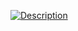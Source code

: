 [![Description]([https://chatgpt.com/backend-api/estuary/content?id=file_000000005c2461fbbf20523445b116c0&ts=489372&p=fs&cid=1&sig=8e3d63dd9e20d4a8ef49bc388e4bc73cfc9cd68e2a6e5dae4caf9352d800c769&v=0)](https://chatgpt.com/backend-api/estuary/content?id=file_000000005c2461fbbf20523445b116c0&ts=489372&p=fs&cid=1&sig=8e3d63dd9e20d4a8ef49bc388e4bc73cfc9cd68e2a6e5dae4caf9352d800c769&v=0](https://media.discordapp.net/attachments/1372723502167363695/1433064586780868761/image.png?ex=690354e6&is=69020366&hm=f290720f104bece79c4b72c8cd2c2f5c0436dd68047b6b2e1715506c9bb3216f&=&format=webp&quality=lossless&width=2080&height=1170))
